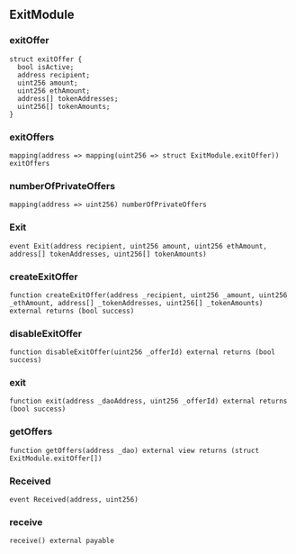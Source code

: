 

## ExitModule

### exitOffer

```solidity
struct exitOffer {
  bool isActive;
  address recipient;
  uint256 amount;
  uint256 ethAmount;
  address[] tokenAddresses;
  uint256[] tokenAmounts;
}
```

### exitOffers

```solidity
mapping(address => mapping(uint256 => struct ExitModule.exitOffer)) exitOffers
```

### numberOfPrivateOffers

```solidity
mapping(address => uint256) numberOfPrivateOffers
```

### Exit

```solidity
event Exit(address recipient, uint256 amount, uint256 ethAmount, address[] tokenAddresses, uint256[] tokenAmounts)
```

### createExitOffer

```solidity
function createExitOffer(address _recipient, uint256 _amount, uint256 _ethAmount, address[] _tokenAddresses, uint256[] _tokenAmounts) external returns (bool success)
```

### disableExitOffer

```solidity
function disableExitOffer(uint256 _offerId) external returns (bool success)
```

### exit

```solidity
function exit(address _daoAddress, uint256 _offerId) external returns (bool success)
```

### getOffers

```solidity
function getOffers(address _dao) external view returns (struct ExitModule.exitOffer[])
```

### Received

```solidity
event Received(address, uint256)
```

### receive

```solidity
receive() external payable
```

